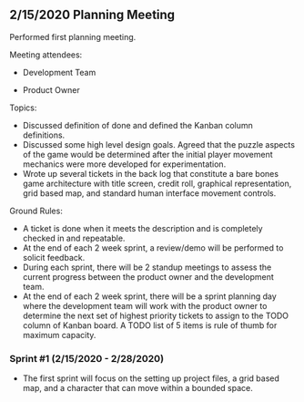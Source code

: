 ## 2/15/2020 Planning Meeting

Performed first planning meeting.

Meeting attendees:

* Development Team

* Product Owner

Topics:

* Discussed definition of done and defined the Kanban column definitions.
* Discussed some high level design goals. Agreed that the puzzle aspects of the game would be determined after the initial player movement mechanics were more developed for experimentation.
* Wrote up several tickets in the back log that constitute a bare bones game architecture with title screen, credit roll, graphical representation, grid based map, and standard human interface movement controls.

Ground Rules:

* A ticket is done when it meets the description and is completely checked in and repeatable.
* At the end of each 2 week sprint, a review/demo will be performed to solicit feedback.
* During each sprint, there will be 2 standup meetings to assess the current progress between the product owner and the development team.
* At the end of each 2 week sprint, there will be a sprint planning day where the development team will work with the product owner to determine the next set of highest priority tickets to assign to the TODO column of Kanban board. A TODO list of 5 items is rule of thumb for maximum capacity.

### Sprint #1 (2/15/2020 - 2/28/2020)

* The first sprint will focus on the setting up project files, a grid based map, and a character that can move within a bounded space.